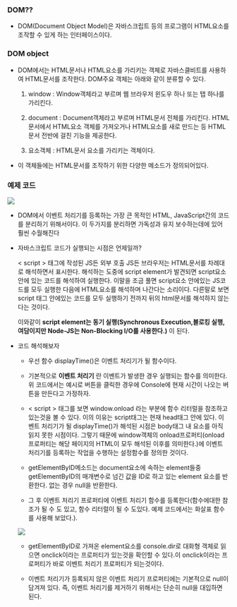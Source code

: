 ### DOM??

- DOM(Document Object Model)은 자바스크립트 등의 프로그램이 HTML요소를 조작할 수 있게 하는 인터페이스이다.

### DOM object

- DOM에서는 HTML문서나 HTML요소를 가리키는 객체로 자바스클비트를 사용하여 HTML문서를 조작한다. DOM주요 객체는 아래와 같이 분류할 수 있다.

  1. window : Window객체라고 부르며 웹 브라우저 윈도우 하나 또는 탭 하나를 가리킨다.
  
  2. document : Document객체라고 부르며 HTML문서 전체를 가리킨다. HTML문서에서 HTML요소 객체를 가져오거나 HTML요소를 새로 만드는 등 HTML문서 전반에 걸친 기능을 제공한다.
  
  3. 요소객체 : HTML문서 요소를 가리키는 객체이다.
  
- 이 객체들에는 HTML문서를 조작하기 위한 다양한 메소드가 정의되어있다.

### 예제 코드

![](https://images.velog.io/images/andrewyoon10/post/24b88760-b4d4-42f0-9d26-5f4e57c29e5e/carbon.png)

- DOM에서 이벤트 처리기를 등록하는 가장 큰 목적인 HTML, JavaScript간의 코드를 분리하기 위해서이다. 이 두가지를 분리하면 가독성과 유지 보수하는데에 있어 훨씬 수월해진다

- 자바스크립트 코드가 실행되는 시점은 언제일까?

  < script > 태그에 작성된 JS든 외부 호출 JS든 브라우저는 HTML문서를 차례대로 해석하면서 표시한다. 해석하는 도중에 script element가 발견되면 script요소 안에 있는 코드를 해석하여 실행한다. 이말을 조금 풀면 script요소 안에있는 JS코드를 모두 실행한 다음에 HTML요소를 해석하며 나간다는 소리이다. 다른말로 보면 script 태그 안에있는 코드를 모두 실행하기 전까지 뒤의 html문서를 해석하지 않는다는 것이다.
  
  이와같이 **script element는 동기 실행(Synchronous Execution,블로킹 실행, 여담이지만 Node-JS는 Non-Blocking I/O를 사용한다.)** 이 된다.
  
- 코드 해석해보자
  
  - 우선 함수 displayTime()은 이벤트 처리기가 될 함수이다.
  
  - 기본적으로 **이벤트 처리기** 란 이벤트가 발생한 경우 실행되는 함수를 의미한다. 위 코드에서는 예시로 버튼을 클릭한 경우에 Console에 현재 시간이 나오는 버튼을 만든다고 가정하자.
  
  - < script > 태그를 보면 window.onload 라는 부분에 함수 리터럴을 참조하고 있는것을 볼 수 있다. 이의 이유는 script태그는 현재 head태그 안에 있다. 이벤트 처리기가 될 displayTime()가 해석된 시점은 body태그 내 요소를 아직 읽지 못한 시점이다. 그렇기 때문에 window객체의 onload프로퍼티(onload프로퍼티는 해당 페이지의 HTML이 모두 해석된 이후를 의미한다.)에 이벤트 처리기를 등록하는 작업을 수행하는 설정함수를 정의한 것이다.
  
  - getElementByID메소드는 document요소에 속하는 element들중 getElementByID의 매개변수로 넘긴 값을 ID로 하고 있는 element 요소를 반환한다. 없는 경우 null을 반환한다.
  
  - 그 후 이벤트 처리기 프로퍼티에 이벤트 처리기 함수를 등록한다(함수에대한 참조가 될 수 도 있고, 함수 리터럴이 될 수 도있다. 예제 코드에서는 화살표 함수를 사용해 보았다.).
  
  ![](https://images.velog.io/images/andrewyoon10/post/b9c25f7c-8b94-4ee1-9878-2a3864715ee8/11.png)
  
  - getElementByID로 가져온 element요소를 console.dir로 대화형 객체로 읽으면 onclick이라는 프로퍼티가 있는것을 확인할 수 있다.이 onclick이라는 프로퍼티가 바로 이벤트 처리기 프로퍼티가 되는것이다.
  
  - 이벤트 처리기가 등록되지 않은 이벤트 처리기 프로퍼티에는 기본적으로 null이 담겨져 있다. 즉, 이벤트 처리기를 제거하기 위해서는 단순히 null을 대입하면 된다.
  
